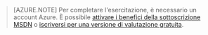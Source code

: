 ﻿> [AZURE.NOTE]
> Per completare l'esercitazione, è necessario un account Azure. È possibile <a href="/pricing/member-offers/msdn-benefits-details/?WT.mc_id=A85619ABF" target="_blank">attivare i benefici della sottoscrizione MSDN</a> o <a href="/pricing/free-trial/?WT.mc_id=A85619ABF" target="_blank">iscriversi per una versione di valutazione gratuita</a>.

<!--HONumber=52-->
